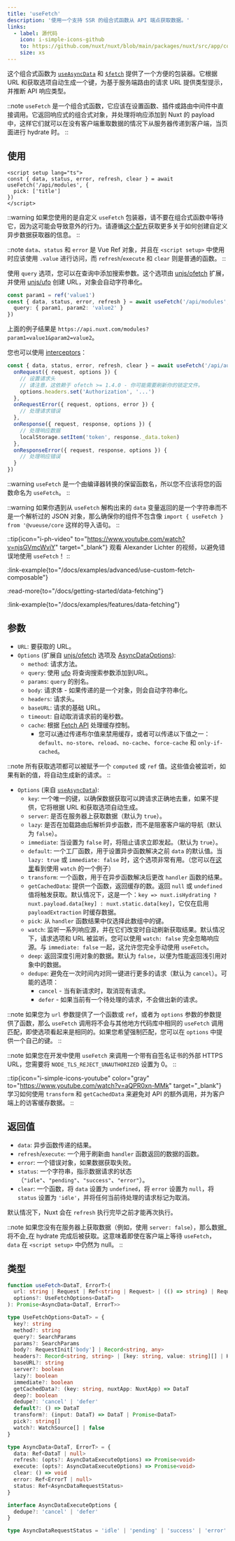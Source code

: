 ```yaml
---
title: 'useFetch'
description: '使用一个支持 SSR 的组合式函数从 API 端点获取数据。'
links:
  - label: 源代码
    icon: i-simple-icons-github
    to: https://github.com/nuxt/nuxt/blob/main/packages/nuxt/src/app/composables/fetch.ts
    size: xs
---
```


这个组合式函数为 [`useAsyncData`](/docs/api/composables/use-async-data) 和 [`$fetch`](/docs/api/utils/dollarfetch) 提供了一个方便的包装器。它根据 URL 和获取选项自动生成一个键，为基于服务端路由的请求 URL 提供类型提示，并推断 API 响应类型。

::note
`useFetch` 是一个组合式函数，它应该在设置函数、插件或路由中间件中直接调用。它返回响应式的组合式对象，并处理将响应添加到 Nuxt 的 payload 中，这样它们就可以在没有客户端重取数据的情况下从服务器传递到客户端，当页面进行 hydrate 时。
::

## 使用

```vue [pages/modules.vue]
<script setup lang="ts">
const { data, status, error, refresh, clear } = await useFetch('/api/modules', {
  pick: ['title']
})
</script>
```

::warning
如果您使用的是自定义 `useFetch` 包装器，请不要在组合式函数中等待它，因为这可能会导致意外的行为。请遵循[这个配方](/docs/guide/recipes/custom-usefetch#custom-usefetch)获取更多关于如何创建自定义异步数据获取器的信息。
::

::note
`data`、`status` 和 `error` 是 Vue Ref 对象，并且在 `<script setup>` 中使用时应该使用 `.value` 进行访问，而 `refresh`/`execute` 和 `clear` 则是普通的函数。
::

使用 `query` 选项，您可以在查询中添加搜索参数。这个选项由 [unjs/ofetch](https://github.com/unjs/ofetch) 扩展，并使用 [unjs/ufo](https://github.com/unjs/ufo) 创建 URL，对象会自动字符串化。

```ts
const param1 = ref('value1')
const { data, status, error, refresh } = await useFetch('/api/modules', {
  query: { param1, param2: 'value2' }
})
```

上面的例子结果是 `https://api.nuxt.com/modules?param1=value1&param2=value2`。

您也可以使用 [interceptors](https://github.com/unjs/ofetch#%EF%B8%8F-interceptors)：

```ts
const { data, status, error, refresh, clear } = await useFetch('/api/auth/login', {
  onRequest({ request, options }) {
    // 设置请求头
    // 请注意，这依赖于 ofetch >= 1.4.0 - 你可能需要刷新你的锁定文件。
    options.headers.set('Authorization', '...')
  },
  onRequestError({ request, options, error }) {
    // 处理请求错误
  },
  onResponse({ request, response, options }) {
    // 处理响应数据
    localStorage.setItem('token', response._data.token)
  },
  onResponseError({ request, response, options }) {
    // 处理响应错误
  }
})
```

::warning
`useFetch` 是一个由编译器转换的保留函数名，所以您不应该将您的函数命名为 `useFetch`。
::

::warning
如果你遇到从 `useFetch` 解构出来的 `data` 变量返回的是一个字符串而不是一个解析过的 JSON 对象，那么确保你的组件不包含像 `import { useFetch } from '@vueuse/core` 这样的导入语句。
::

::tip{icon="i-ph-video" to="https://www.youtube.com/watch?v=njsGVmcWviY" target="_blank"}
观看 Alexander Lichter 的视频，以避免错误地使用 `useFetch`！
::

:link-example{to="/docs/examples/advanced/use-custom-fetch-composable"}

:read-more{to="/docs/getting-started/data-fetching"}

:link-example{to="/docs/examples/features/data-fetching"}

## 参数

- `URL`: 要获取的 URL。
- `Options` (扩展自 [unjs/ofetch](https://github.com/unjs/ofetch) 选项及 [AsyncDataOptions](/docs/api/composables/use-async-data#params)):
  - `method`: 请求方法。
  - `query`: 使用 [ufo](https://github.com/unjs/ufo) 将查询搜索参数添加到URL。
  - `params`: `query` 的别名。
  - `body`: 请求体 - 如果传递的是一个对象，则会自动字符串化。
  - `headers`: 请求头。
  - `baseURL`: 请求的基础 URL。
  - `timeout`: 自动取消请求前的毫秒数。
  - `cache`: 根据 [Fetch API](https://developer.mozilla.org/en-US/docs/Web/API/fetch#cache) 处理缓存控制。
    - 您可以通过传递布尔值来禁用缓存，或者可以传递以下值之一：`default`、`no-store`、`reload`、`no-cache`、`force-cache` 和 `only-if-cached`。

::note
所有获取选项都可以被赋予一个 `computed` 或 `ref` 值。这些值会被监听，如果有新的值，将自动生成新的请求。
::

- `Options` (来自 [`useAsyncData`](/docs/api/composables/use-async-data)):
  - `key`: 一个唯一的键，以确保数据获取可以跨请求正确地去重，如果不提供，它将根据 URL 和获取选项自动生成。
  - `server`: 是否在服务器上获取数据（默认为 `true`）。
  - `lazy`: 是否在加载路由后解析异步函数，而不是阻塞客户端的导航（默认为 `false`）。
  - `immediate`: 当设置为 `false` 时，将阻止请求立即发起。（默认为 `true`）。
  - `default`: 一个工厂函数，用于设置异步函数解决之前 `data` 的默认值。当 `lazy: true` 或 `immediate: false` 时，这个选项非常有用。（您可以在[这里](/docs/getting-started/data-fetching#watch)看到使用 `watch` 的一个例子）
  - `transform`: 一个函数，用于在异步函数解决后更改 `handler` 函数的结果。
  - `getCachedData`: 提供一个函数，返回缓存的数。返回 `null` 或 `undefined` 值将触发获取。默认情况下，这是一个：`key => nuxt.isHydrating ? nuxt.payload.data[key] : nuxt.static.data[key]`，它仅在启用 `payloadExtraction` 时缓存数据。
  - `pick`: 从 `handler` 函数结果中仅选择此数组中的键。
  - `watch`: 监听一系列响应源，并在它们改变时自动刷新获取结果。默认情况下，请求选项和 URL 被监听。您可以使用 `watch: false` 完全忽略响应源。与 `immediate: false` 一起，这允许您完全手动使用 `useFetch`。
  - `deep`: 返回深度引用对象的数据。默认为 `false`，以便为性能返回浅引用对象中的数据。
  - `dedupe`: 避免在一次时间内对同一键进行更多的请求（默认为 `cancel`）。可能的选项：
    - `cancel` - 当有新请求时，取消现有请求。
    - `defer` - 如果当前有一个待处理的请求，不会做出新的请求。

::note
如果您为 `url` 参数提供了一个函数或 `ref`，或者为 `options` 参数的参数提供了函数，那么 `useFetch` 调用将不会与其他地方代码库中相同的 `useFetch` 调用匹配，即使选项看起来是相同的。如果您希望强制匹配，您可以在 `options` 中提供一个自己的键。
::

::note
如果您在开发中使用 `useFetch` 来调用一个带有自签名证书的外部 HTTPS URL，您需要将 `NODE_TLS_REJECT_UNAUTHORIZED` 设置为 0。
::

::tip{icon="i-simple-icons-youtube" color="gray" to="https://www.youtube.com/watch?v=aQPR0xn-MMk" target="_blank"}
学习如何使用 `transform` 和 `getCachedData` 来避免对 API 的额外调用，并为客户端上的访客缓存数据。
::

## 返回值

- `data`: 异步函数传递的结果。
- `refresh`/`execute`: 一个用于刷新由 `handler` 函数返回的数据的函数。
- `error`: 一个错误对象，如果数据获取失败。
- `status`: 一个字符串，指示数据请求的状态（`"idle"`、`"pending"`、`"success"`、`"error"`）。
- `clear`: 一个函数，将 `data` 设置为 `undefined`，将 `error` 设置为 `null`，将 `status` 设置为 `'idle'`，并将任何当前待处理的请求标记为取消。

默认情况下，Nuxt 会在 `refresh` 执行完毕之前才能再次执行。

::note
如果您没有在服务器上获取数据（例如，使用 `server: false`），那么数据_将不会_在 hydrate 完成后被获取。这意味着即使在客户端上等待 `useFetch`，`data` 在 `<script setup>` 中仍然为 null。
::

## 类型

```ts [Signature]
function useFetch<DataT, ErrorT>(
  url: string | Request | Ref<string | Request> | (() => string) | Request,
  options?: UseFetchOptions<DataT>
): Promise<AsyncData<DataT, ErrorT>>

type UseFetchOptions<DataT> = {
  key?: string
  method?: string
  query?: SearchParams
  params?: SearchParams
  body?: RequestInit['body'] | Record<string, any>
  headers?: Record<string, string> | [key: string, value: string][] | Headers
  baseURL?: string
  server?: boolean
  lazy?: boolean
  immediate?: boolean
  getCachedData?: (key: string, nuxtApp: NuxtApp) => DataT
  deep?: boolean
  dedupe?: 'cancel' | 'defer'
  default?: () => DataT
  transform?: (input: DataT) => DataT | Promise<DataT>
  pick?: string[]
  watch?: WatchSource[] | false
}

type AsyncData<DataT, ErrorT> = {
  data: Ref<DataT | null>
  refresh: (opts?: AsyncDataExecuteOptions) => Promise<void>
  execute: (opts?: AsyncDataExecuteOptions) => Promise<void>
  clear: () => void
  error: Ref<ErrorT | null>
  status: Ref<AsyncDataRequestStatus>
}

interface AsyncDataExecuteOptions {
  dedupe?: 'cancel' | 'defer'
}

type AsyncDataRequestStatus = 'idle' | 'pending' | 'success' | 'error'
```
